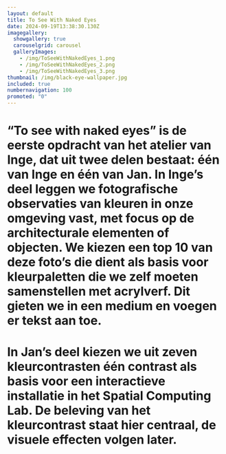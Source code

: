 ```yaml
---
layout: default
title: To See With Naked Eyes
date: 2024-09-19T13:38:30.130Z
imagegallery: 
  showgallery: true
  carouselgrid: carousel
  galleryImages:
    - /img/ToSeeWithNakedEyes_1.png
    - /img/ToSeeWithNakedEyes_2.png
    - /img/ToSeeWithNakedEyes_3.png
thumbnail: /img/black-eye-wallpaper.jpg
included: true
numbernavigation: 100
promoted: "0"
---
```

# “To see with naked eyes” is de eerste opdracht van het atelier van Inge, dat uit twee delen bestaat: één van Inge en één van Jan. In Inge’s deel leggen we fotografische observaties van kleuren in onze omgeving vast, met focus op de architecturale elementen of objecten. We kiezen een top 10 van deze foto’s die dient als basis voor kleurpaletten die we zelf moeten samenstellen met acrylverf. Dit gieten we in een medium en voegen er tekst aan toe.

# In Jan’s deel kiezen we uit zeven kleurcontrasten één contrast als basis voor een interactieve installatie in het Spatial Computing Lab. De beleving van het kleurcontrast staat hier centraal, de visuele effecten volgen later.
